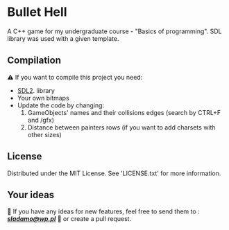 # Bullet Hell
A C++ game for my undergraduate course - "Basics of programming". SDL library was used with a given template.
## Compilation
:warning: If you want to compile this project you need:
- [SDL2](https://www.libsdl.org/download-2.0.php). library
- Your own bitmaps
- Update the code by changing:
	1. GameObjects' names and their collisions edges	(search by CTRL+F and /gfx)
	2. Distance between painters rows (if you want to add charsets with other sizes)
## License
Distributed under the MIT License. See 'LICENSE.txt' for more information.
## Your ideas
:envelope_with_arrow: If you have any ideas for new features, feel free to send them to : ***sladamo@wp.pl*** :envelope_with_arrow: or create a pull request.

